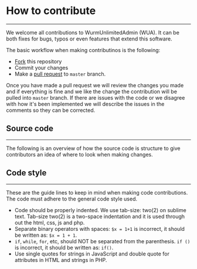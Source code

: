 # How to contribute
----
We welcome all contributions to WurmUnlimitedAdmin (WUA). It can be both fixes for bugs, typos or even features that extend this software.

The basic workflow when making contributinos is the following:
- [Fork](https://github.com/PrabhdeepSingh/WurmUnlimitedAdmin/fork) this repository
- Commit your changes
- Make a [pull request](https://help.github.com/articles/using-pull-requests) to `master` branch.

Once you have made a pull request we will review the changes you made and if everything is fine and we like the change the contribution will be pulled into `master` branch. If there are issues with the code or we disagree with how it's been implemented we will describe the issues in the comments so they can be corrected.

## Source code
----
The following is an overview of how the source code is structure to give contributors an idea of where to look when making changes.

## Code style
----
These are the guide lines to keep in mind when making code contributions. The code must adhere to the general code style used.

- Code should be properly indented. We use tab-size: two(2) on sublime text. Tab-size two(2) is a two-space indentation and it is used through out the html, css, js and php.
- Separate binary operators with spaces: `$x = 1+1` is incorrect, it should be written as: `$x = 1 + 1`.
- `if`, `while`, `for`, etc, should NOT be separated from the parenthesis. `if ()` is incorrect, it should be written as: `if()`.
- Use single quotes for strings in JavaScript and double quote for attributes in HTML and strings in PHP.